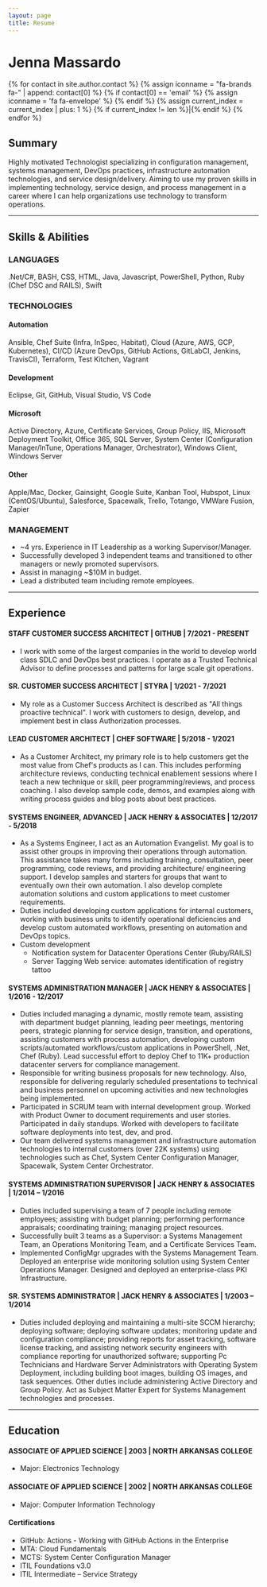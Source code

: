 ```yaml
---
layout: page
title: Resume
---
```


# Jenna Massardo

<p>
    {% for contact in site.author.contact %}
    {% assign iconname = "fa-brands fa-" | append: contact[0] %}
    {% if contact[0] == 'email' %}
    {% assign iconname = 'fa fa-envelope' %}
    {% endif %}
    <a href="{{ contact[1] }}">
      <i class="{{ iconname }}" aria-hidden="true"></i>
    </a>
    {% assign current_index = current_index | plus: 1 %}
    {% if current_index != len %}|{% endif %}
    {% endfor %}
</p>

## Summary

Highly motivated Technologist specializing in configuration management, systems management, DevOps practices, infrastructure automation technologies, and service design/delivery. Aiming to use my proven skills in implementing technology, service design, and process management in a career where I can help organizations use technology to transform operations.

---

## Skills & Abilities

### LANGUAGES

.Net/C#, BASH, CSS, HTML, Java, Javascript, PowerShell, Python, Ruby (Chef DSC and RAILS), Swift

### TECHNOLOGIES

#### Automation

Ansible, Chef Suite (Infra, InSpec, Habitat), Cloud (Azure, AWS, GCP, Kubernetes), CI/CD (Azure DevOps, GitHub Actions, GitLabCI, Jenkins, TravisCI), Terraform, Test Kitchen, Vagrant

#### Development

Eclipse, Git, GitHub, Visual Studio, VS Code

#### Microsoft

Active Directory, Azure, Certificate Services, Group Policy, IIS, Microsoft Deployment Toolkit, Office 365, SQL Server, System Center (Configuration Manager/InTune, Operations Manager, Orchestrator), Windows Client, Windows Server

#### Other

Apple/Mac, Docker, Gainsight, Google Suite, Kanban Tool, Hubspot, Linux (CentOS/Ubuntu), Salesforce, Spacewalk, Trello, Totango, VMWare Fusion, Zapier

### MANAGEMENT

* ~4 yrs. Experience in IT Leadership as a working Supervisor/Manager.
* Successfully developed 3 independent teams and transitioned to other managers or newly promoted supervisors.
* Assist in managing ~$10M in budget.
* Lead a distributed team including remote employees.

---

## Experience

#### STAFF CUSTOMER SUCCESS ARCHITECT | GITHUB | 7/2021 - PRESENT

* I work with some of the largest companies in the world to develop world class SDLC and DevOps best practices. I operate as a Trusted Technical Advisor to define processes and patterns for large scale git operations.

#### SR. CUSTOMER SUCCESS ARCHITECT | STYRA | 1/2021 - 7/2021

* My role as a Customer Success Architect is described as "All things proactive technical". I work with customers to design, develop, and implement best in class Authorization processes.

#### LEAD CUSTOMER ARCHITECT | CHEF SOFTWARE | 5/2018 - 1/2021

* As a Customer Architect, my primary role is to help customers get the most value from Chef's products as I can. This includes performing architecture reviews, conducting technical enablement sessions where I teach a new technique or skill, peer programming/reviews, and process coaching. I also develop sample code, demos, and examples along with writing process guides and blog posts about best practices.

#### SYSTEMS ENGINEER, ADVANCED | JACK HENRY & ASSOCIATES | 12/2017 - 5/2018

* As a Systems Engineer, I act as an Automation Evangelist. My goal is to assist other groups in improving their operations through automation. This assistance takes many forms including training, consultation, peer programming, code reviews, and providing architecture/ engineering support. I develop samples and starters for groups that want to eventually own their own automation. I also develop complete automation solutions and custom applications to meet customer requirements.
* Duties included developing custom applications for internal customers, working with business units to identify operational deficiencies and develop custom automated workflows, presenting on automation and DevOps topics.
* Custom development
  * Notification system for Datacenter Operations Center (Ruby/RAILS)
  * Server Tagging Web service: automates identification of registry tattoo

#### SYSTEMS ADMINISTRATION MANAGER | JACK HENRY & ASSOCIATES | 1/2016 - 12/2017

* Duties included managing a dynamic, mostly remote team, assisting with department budget planning, leading peer meetings, mentoring peers, strategic planning for service design, transition, and operations, assisting customers with process automation, developing custom scripts/automated workflows/custom applications in PowerShell, .Net, Chef (Ruby). Lead successful effort to deploy Chef to 11K+ production datacenter servers for compliance management.
* Responsible for writing business proposals for new technology. Also, responsible for delivering regularly scheduled presentations to technical and business personnel on upcoming activities and new technologies being implemented.
* Participated in SCRUM team with internal development group. Worked with Product Owner to document requirements and user stories. Participated in daily standups. Worked with developers to facilitate software deployments into test, dev, and prod.
* Our team delivered systems management and infrastructure automation technologies to internal customers (over 22K systems) using technologies such as Chef, System Center Configuration Manager, Spacewalk, System Center Orchestrator.

#### SYSTEMS ADMINISTRATION SUPERVISOR | JACK HENRY & ASSOCIATES | 1/2014 – 1/2016

* Duties included supervising a team of 7 people including remote employees; assisting with budget planning; performing performance appraisals; coordinating training; managing project resources.
* Successfully built 3 teams as a Supervisor: a Systems Management Team, an Operations Monitoring Team, and a Certificate Services Team.
* Implemented ConfigMgr upgrades with the Systems Management Team. Deployed an enterprise wide monitoring solution using System Center Operations Manager. Designed and deployed an enterprise-class PKI Infrastructure.

#### SR. SYSTEMS ADMINISTRATOR | JACK HENRY & ASSOCIATES | 1/2003 – 1/2014

* Duties included deploying and maintaining a multi-site SCCM hierarchy; deploying software; deploying software updates; monitoring update and configuration compliance; providing reports for asset tracking, software license tracking, and assisting network security engineers with compliance reporting for unauthorized software; supporting Pc Technicians and Hardware Server Administrators with Operating System Deployment, including building boot images, building OS images, and task sequences. Other duties include administering Active Directory and Group Policy. Act as Subject Matter Expert for Systems Management technologies and processes.

---

## Education

#### ASSOCIATE OF APPLIED SCIENCE | 2003 | NORTH ARKANSAS COLLEGE

* Major: Electronics Technology

#### ASSOCIATE OF APPLIED SCIENCE | 2002 | NORTH ARKANSAS COLLEGE

* Major: Computer Information Technology

#### Certifications

* GitHub: Actions - Working with GitHub Actions in the Enterprise
* MTA: Cloud Fundamentals
* MCTS: System Center Configuration Manager
* ITIL Foundations v3.0
* ITIL Intermediate – Service Strategy
